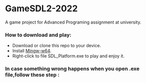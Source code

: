 # GameSDL2-2022
A game project for Advanced Programing assignment at university.

<h3> How to download and play: </h3>

- Download or clone this repo to your device.
- Install [Mingw-w64](https://sourceforge.net/projects/mingw-w64/files/).
- Right-click to file SDL_Platform.exe to play and enjoy it.
<h3> In case something wrong happens when you open .exe file,follow these step : </h3>

